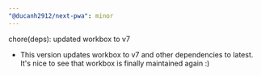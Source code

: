 ```yaml
---
"@ducanh2912/next-pwa": minor
---
```


chore(deps): updated workbox to v7

- This version updates workbox to v7 and other dependencies to latest. It's nice to see that workbox is finally maintained again :)
